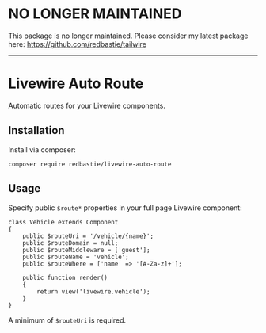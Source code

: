 # NO LONGER MAINTAINED

This package is no longer maintained. Please consider my latest package here: https://github.com/redbastie/tailwire

-----

# Livewire Auto Route

Automatic routes for your Livewire components.

## Installation

Install via composer:

    composer require redbastie/livewire-auto-route

## Usage

Specify public `$route*` properties in your full page Livewire component:

    class Vehicle extends Component
    {
        public $routeUri = '/vehicle/{name}';
        public $routeDomain = null;
        public $routeMiddleware = ['guest'];
        public $routeName = 'vehicle';
        public $routeWhere = ['name' => '[A-Za-z]+'];
    
        public function render()
        {
            return view('livewire.vehicle');
        }
    }

A minimum of `$routeUri` is required.
